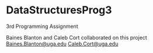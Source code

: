 # DataStructuresProg3
3rd Programming Assignment

Baines Blanton and Caleb Cort collaborated on this project
Baines.Blanton@uga.edu
Caleb.Cort@uga.edu
